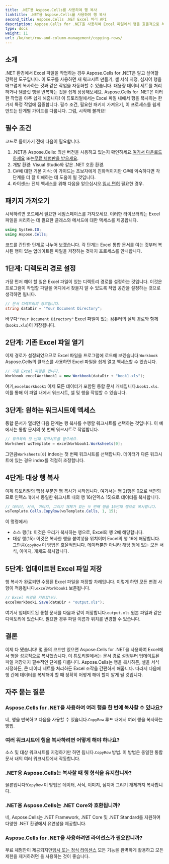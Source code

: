 ```yaml
---
title: .NET용 Aspose.Cells를 사용하여 행 복사
linktitle: .NET용 Aspose.Cells를 사용하여 행 복사
second_title: Aspose.Cells .NET Excel 처리 API
description: Aspose.Cells for .NET을 사용하여 Excel 파일에서 행을 효율적으로 복사하는 방법을 알아보세요. 이 단계별 가이드는 데이터 관리 요구 사항에 맞게 행 복사를 간소화합니다.
type: docs
weight: 11
url: /ko/net/row-and-column-management/copying-rows/
---
```

## 소개
.NET 환경에서 Excel 파일을 작업하는 경우 Aspose.Cells for .NET은 알고 싶어할 강력한 도구입니다. 이 도구를 사용하면 새 워크시트 만들기, 셀 서식 지정, 심지어 행을 매끄럽게 복사하는 것과 같은 작업을 자동화할 수 있습니다. 대용량 데이터 세트를 처리하거나 템플릿 행을 반복하는 것을 쉽게 상상해보세요. Aspose.Cells for .NET은 이러한 작업을 아주 쉽게 해줍니다! 이 튜토리얼에서는 Excel 파일 내에서 행을 복사하는 한 가지 특정 작업에 집중합니다. 필수 조건, 필요한 패키지 가져오기, 이 프로세스를 쉽게 만드는 단계별 가이드를 다룹니다. 그럼, 시작해 볼까요!
## 필수 조건
코드로 들어가기 전에 다음이 필요합니다.
1.  .NET용 Aspose.Cells: 최신 버전을 사용하고 있는지 확인하세요.[여기서 다운로드하세요](https://releases.aspose.com/cells/net/) 또는[무료 체험판을 받으세요](https://releases.aspose.com/).
2. 개발 환경: Visual Studio와 같은 .NET 호환 환경.
3. C#에 대한 기본 지식: 이 가이드는 초보자에게 친화적이지만 C#에 익숙하다면 각 단계를 더 잘 이해하는 데 도움이 될 것입니다.
4.  라이센스: 전체 액세스를 위해 다음을 얻으십시오.[임시 면허](https://purchase.aspose.com/temporary-license/) 필요한 경우.
## 패키지 가져오기
시작하려면 코드에서 필요한 네임스페이스를 가져오세요. 이러한 라이브러리는 Excel 파일을 처리하는 데 필요한 클래스와 메서드에 대한 액세스를 제공합니다.
```csharp
using System.IO;
using Aspose.Cells;
```
코드를 간단한 단계로 나누어 보겠습니다. 각 단계는 Excel 통합 문서를 여는 것부터 복사된 행이 있는 업데이트된 파일을 저장하는 것까지 프로세스를 안내합니다.
## 1단계: 디렉토리 경로 설정
가장 먼저 해야 할 일은 Excel 파일이 있는 디렉토리 경로를 설정하는 것입니다. 이것은 프로그램이 작업할 파일을 어디에서 찾을지 알 수 있도록 작업 공간을 설정하는 것으로 생각하면 됩니다.
```csharp
// 문서 디렉토리의 경로입니다.
string dataDir = "Your Document Directory";
```
 바꾸다`"Your Document Directory"` Excel 파일이 있는 컴퓨터의 실제 경로와 함께(`book1.xls`)이 저장됩니다.
## 2단계: 기존 Excel 파일 열기
 이제 경로가 설정되었으므로 Excel 파일을 프로그램에 로드해 보겠습니다.`Workbook` Aspose.Cells의 클래스를 사용하면 Excel 파일을 쉽게 열고 액세스할 수 있습니다.
```csharp
// 기존 Excel 파일을 엽니다.
Workbook excelWorkbook1 = new Workbook(dataDir + "book1.xls");
```
 여기,`excelWorkbook1` 이제 모든 데이터가 포함된 통합 문서 개체입니다.`book1.xls`. 이를 통해 이 파일 내에서 워크시트, 셀 및 행을 작업할 수 있습니다.
## 3단계: 원하는 워크시트에 액세스
통합 문서가 열리면 다음 단계는 행 복사를 수행할 워크시트를 선택하는 것입니다. 이 예에서는 통합 문서의 첫 번째 워크시트로 작업합니다.
```csharp
// 워크북의 첫 번째 워크시트를 받으세요.
Worksheet wsTemplate = excelWorkbook1.Worksheets[0];
```
 그만큼`Worksheets[0]` index는 첫 번째 워크시트를 선택합니다. 데이터가 다른 워크시트에 있는 경우 index를 적절히 조정합니다.
## 4단계: 대상 행 복사
이제 튜토리얼의 핵심 부분인 행 복사가 시작됩니다. 여기서는 행 2(행은 0으로 색인되므로 인덱스 1)에서 동일한 워크시트 내의 행 16(인덱스 15)으로 데이터를 복사합니다.
```csharp
// 데이터, 서식, 이미지, 그리기 개체가 있는 두 번째 행을 16번째 행으로 복사합니다.
wsTemplate.Cells.CopyRow(wsTemplate.Cells, 1, 15);
```
이 명령에서:
- 소스 행(1): 이것은 우리가 복사하는 행으로, Excel의 행 2에 해당합니다.
- 대상 행(15): 이것은 복사한 행을 붙여넣을 위치이며 Excel의 행 16에 해당합니다.
 그만큼`CopyRow` 이 방법은 효율적입니다. 데이터뿐만 아니라 해당 행에 있는 모든 서식, 이미지, 개체도 복사합니다.
## 5단계: 업데이트된 Excel 파일 저장
행 복사가 완료되면 수정된 Excel 파일을 저장할 차례입니다. 이렇게 하면 모든 변경 사항이 적용됩니다.`excelWorkbook1` 보존됩니다.
```csharp
// Excel 파일을 저장합니다.
excelWorkbook1.Save(dataDir + "output.xls");
```
 여기서 업데이트된 통합 문서를 다음과 같이 저장합니다.`output.xls` 원본 파일과 같은 디렉토리에 있습니다. 필요한 경우 파일 이름과 위치를 변경할 수 있습니다.
## 결론
이제 다 됐습니다! 몇 줄의 코드만 있으면 Aspose.Cells for .NET을 사용하여 Excel에서 행을 성공적으로 복사했습니다. 이 튜토리얼에서는 문서 경로 설정부터 업데이트된 파일 저장까지 필수적인 단계를 다룹니다. Aspose.Cells는 행을 복사하든, 셀을 서식 지정하든, 큰 데이터 세트를 처리하든 Excel 조작을 간편하게 해줍니다. 따라서 다음에 행 간에 데이터를 복제해야 할 때 정확히 어떻게 해야 할지 알게 될 것입니다.
## 자주 묻는 질문
### Aspose.Cells for .NET을 사용하여 여러 행을 한 번에 복사할 수 있나요?  
 네, 행을 반복하고 다음을 사용할 수 있습니다.`CopyRow` 루프 내에서 여러 행을 복사하는 방법.
### 여러 워크시트에 행을 복사하려면 어떻게 해야 하나요?  
소스 및 대상 워크시트를 지정하기만 하면 됩니다.`CopyRow` 방법. 이 방법은 동일한 통합 문서 내의 여러 워크시트에서 작동합니다.
### .NET용 Aspose.Cells는 복사할 때 행 형식을 유지합니까?  
 물론입니다!`CopyRow` 이 방법은 데이터, 서식, 이미지, 심지어 그리기 개체까지 복사합니다.
### .NET용 Aspose.Cells는 .NET Core와 호환됩니까?  
네, Aspose.Cells는 .NET Framework, .NET Core 및 .NET Standard를 지원하여 다양한 .NET 환경에서 유연성을 제공합니다.
### Aspose.Cells for .NET을 사용하려면 라이선스가 필요합니까?  
 무료 체험판이 제공되지만[임시 또는 정식 라이센스](https://purchase.aspose.com/buy) 모든 기능을 완벽하게 활용하고 모든 제한을 제거하려면 을 사용하는 것이 좋습니다.